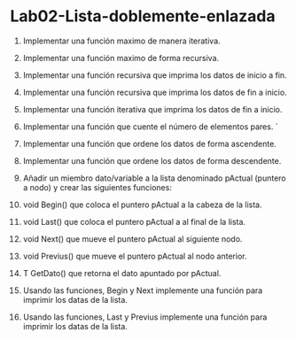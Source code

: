 # Lab02-Lista-doblemente-enlazada
1. Implementar una función maximo de manera iterativa.
2. Implementar una función maximo de forma recursiva.

3. Implementar una función recursiva que imprima los datos de inicio a fin.

4. Implementar una función recursiva que imprima los datos de fin a inicio.

5. Implementar una función iterativa que imprima los datos de fin a inicio.

6. Implementar una función que cuente el número de elementos pares. ´

7. Implementar una función que ordene los datos de forma ascendente.

8. Implementar una función que ordene los datos de forma descendente.

9. Añadir un miembro dato/variable a la lista denominado pActual (puntero a nodo) y crear
las siguientes funciones:

10. void Begin() que coloca el puntero pActual a la cabeza de la lista.

11. void Last() que coloca el puntero pActual a al final de la lista.

12. void Next() que mueve el puntero pActual al siguiente nodo.

13. void Previus() que mueve el puntero pActual al nodo anterior.

14. T GetDato() que retorna el dato apuntado por pActual.

15. Usando las funciones, Begin y Next implemente una función para imprimir los datas de
la lista.

16. Usando las funciones, Last y Previus implemente una función para imprimir los datas de
la lista.
